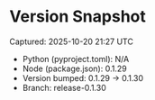 # Version Snapshot

Captured: 2025-10-20 21:27 UTC

- Python (pyproject.toml): N/A
- Node (package.json):    0.1.29
- Version bumped: 0.1.29 → 0.1.30
- Branch: release-0.1.30
